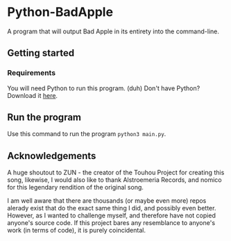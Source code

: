 # Python-BadApple
A program that will output Bad Apple in its entirety into the command-line.


## Getting started
### Requirements
You will need Python to run this program. (duh)
Don't have Python? Download it [here](https://www.python.org/downloads/).


## Run the program
Use this command to run the program `python3 main.py`.


## Acknowledgements
<p>A huge shoutout to ZUN - the creator of the Touhou Project for creating this song, likewise, I would also like to thank Alstroemeria Records, and nomico for this legendary rendition of the original song.<br></p>


<p>I am well aware that there are thousands (or maybe even more) repos alerady exist that do the exact same thing I did, and possibly even better. However, as I wanted to challenge myself, and therefore have not copied anyone's source code. If this project bares any resemblance to anyone's work (in terms of code), it is purely coincidental.</p>
